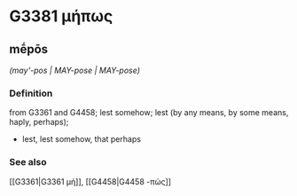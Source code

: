 # G3381 μήπως

## mḗpōs

_(may'-pos | MAY-pose | MAY-pose)_

### Definition

from G3361 and G4458; lest somehow; lest (by any means, by some means, haply, perhaps); 

- lest, lest somehow, that perhaps

### See also

[[G3361|G3361 μή]], [[G4458|G4458 -πώς]]
